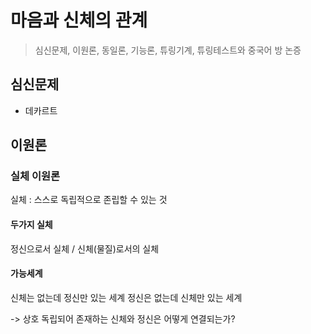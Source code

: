 # 마음과 신체의 관계
> 심신문제, 이원론, 동일론, 기능론, 튜링기계, 튜링테스트와 중국어 방 논증

## 심신문제
- 데카르트

## 이원론
### 실체 이원론
실체 : 스스로 독립적으로 존립할 수 있는 것

#### 두가지 실체
정신으로서 실체 / 신체(물질)로서의 실체

#### 가능세계
신체는 없는데 정신만 있는 세계
정신은 없는데 신체만 있는 세계

-> 상호 독립되어 존재하는 신체와 정신은 어떻게 연결되는가?